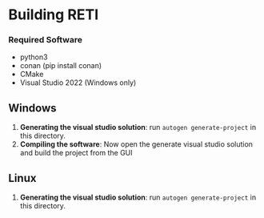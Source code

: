 # Building RETI

### Required Software
- python3
- conan (pip install conan)
- CMake
- Visual Studio 2022 (Windows only) 

## Windows
1) **Generating the visual studio solution**: run `autogen generate-project` in this directory.
2) **Compiling the software**: Now open the generate visual studio solution and build the project from the GUI

## Linux
1) **Generating the visual studio solution**: run `autogen generate-project` in this directory.

